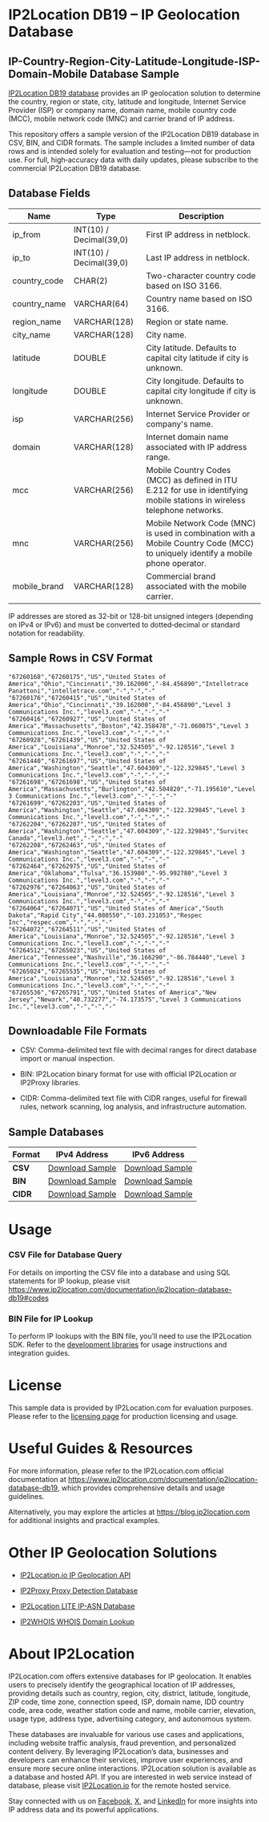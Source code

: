 # IP2Location DB19 – IP Geolocation Database

## IP-Country-Region-City-Latitude-Longitude-ISP-Domain-Mobile Database Sample

[IP2Location DB19 database](https://www.ip2location.com/database/db19-ip-country-region-city-latitude-longitude-isp-domain-mobile) provides an IP geolocation solution to determine the country, region or state, city, latitude and longitude, Internet Service Provider (ISP) or company name, domain name, mobile country code (MCC), mobile network code (MNC) and carrier brand of IP address.

This repository offers a sample version of the IP2Location DB19 database in CSV, BIN, and CIDR formats. The sample includes a limited number of data rows and is intended solely for evaluation and testing—not for production use. For full, high‑accuracy data with daily updates, please subscribe to the commercial IP2Location DB19 database. 

## Database Fields

| **Name**        | **Type**                | **Description**                                                                                                                       |
|-----------------|-------------------------|---------------------------------------------------------------------------------------------------------------------------------------|
| ip_from         | INT(10) / Decimal(39,0) | First IP address in netblock.                                                                                                         |
| ip_to           | INT(10) / Decimal(39,0) | Last IP address in netblock.                                                                                                          |
| country_code    | CHAR(2)                 | Two-character country code based on ISO 3166.                                                                                         |
| country_name    | VARCHAR(64)             | Country name based on ISO 3166.                                                                                                       |
| region_name     | VARCHAR(128)            | Region or state name.                                                                                                                 |
| city_name       | VARCHAR(128)            | City name.                                                                                                                            |
| latitude        | DOUBLE                  | City latitude. Defaults to capital city latitude if city is unknown.                                                                 |
| longitude       | DOUBLE                  | City longitude. Defaults to capital city longitude if city is unknown.                                                               |
| isp             | VARCHAR(256)            | Internet Service Provider or company's name.                                                                                          |
| domain          | VARCHAR(128)            | Internet domain name associated with IP address range.                                                                                |
| mcc             | VARCHAR(256)            | Mobile Country Codes (MCC) as defined in ITU E.212 for use in identifying mobile stations in wireless telephone networks.             |
| mnc             | VARCHAR(256)            | Mobile Network Code (MNC) is used in combination with a Mobile Country Code (MCC) to uniquely identify a mobile phone operator.       |
| mobile_brand    | VARCHAR(128)            | Commercial brand associated with the mobile carrier.                                                                                  |

IP addresses are stored as 32-bit or 128-bit unsigned integers (depending on IPv4 or IPv6) and must be converted to dotted‑decimal or standard notation for readability.

## Sample Rows in CSV Format
```csv
"67260168","67260175","US","United States of America","Ohio","Cincinnati","39.162000","-84.456890","Intelletrace Panattoni","intelletrace.com","-","-","-"
"67260176","67260415","US","United States of America","Ohio","Cincinnati","39.162000","-84.456890","Level 3 Communications Inc.","level3.com","-","-","-"
"67260416","67260927","US","United States of America","Massachusetts","Boston","42.358478","-71.060075","Level 3 Communications Inc.","level3.com","-","-","-"
"67260928","67261439","US","United States of America","Louisiana","Monroe","32.524505","-92.128516","Level 3 Communications Inc.","level3.com","-","-","-"
"67261440","67261697","US","United States of America","Washington","Seattle","47.604309","-122.329845","Level 3 Communications Inc.","level3.com","-","-","-"
"67261698","67261698","US","United States of America","Massachusetts","Burlington","42.504820","-71.195610","Level 3 Communications Inc.","level3.com","-","-","-"
"67261699","67262203","US","United States of America","Washington","Seattle","47.604309","-122.329845","Level 3 Communications Inc.","level3.com","-","-","-"
"67262204","67262207","US","United States of America","Washington","Seattle","47.604309","-122.329845","Survitec Canada","level3.net","-","-","-"
"67262208","67262463","US","United States of America","Washington","Seattle","47.604309","-122.329845","Level 3 Communications Inc.","level3.com","-","-","-"
"67262464","67262975","US","United States of America","Oklahoma","Tulsa","36.153980","-95.992780","Level 3 Communications Inc.","level3.com","-","-","-"
"67262976","67264063","US","United States of America","Louisiana","Monroe","32.524505","-92.128516","Level 3 Communications Inc.","level3.com","-","-","-"
"67264064","67264071","US","United States of America","South Dakota","Rapid City","44.080550","-103.231053","Respec Inc","respec.com","-","-","-"
"67264072","67264511","US","United States of America","Louisiana","Monroe","32.524505","-92.128516","Level 3 Communications Inc.","level3.com","-","-","-"
"67264512","67265023","US","United States of America","Tennessee","Nashville","36.166290","-86.784440","Level 3 Communications Inc.","level3.com","-","-","-"
"67265024","67265535","US","United States of America","Louisiana","Monroe","32.524505","-92.128516","Level 3 Communications Inc.","level3.com","-","-","-"
"67265536","67265791","US","United States of America","New Jersey","Newark","40.732277","-74.173575","Level 3 Communications Inc.","level3.com","-","-","-"
```

## Downloadable File Formats

- CSV: Comma-delimited text file with decimal ranges for direct database import or manual inspection.

- BIN: IP2Location binary format for use with official IP2Location or IP2Proxy libraries.

- CIDR: Comma-delimited text file with CIDR ranges, useful for firewall rules, network scanning, log analysis, and infrastructure automation.

## Sample Databases

| Format       | IPv4 Address                                                                                                          | IPv6 Address                                                                                                          |
|--------------|----------------------------------------------------------------------------------------------------------------------|----------------------------------------------------------------------------------------------------------------------|
| **CSV**      | [Download Sample](https://github.com/ip2location/sample-databases/tree/main/IP2Location/DB19/ip2location-db19-sample.ipv4.csv) | [Download Sample](https://github.com/ip2location/sample-databases/tree/main/IP2Location/DB19/ip2location-db19-sample.ipv6.csv) |
| **BIN**      | [Download Sample](https://github.com/ip2location/sample-databases/tree/main/IP2Location/DB19/ip2location-db19-sample.ipv4.bin) | [Download Sample](https://github.com/ip2location/sample-databases/tree/main/IP2Location/DB19/ip2location-db19-sample.ipv6.bin) |
| **CIDR**     | [Download Sample](https://github.com/ip2location/sample-databases/tree/main/IP2Location/DB19/ip2location-db19-sample.ipv4.cidr.csv) | [Download Sample](https://github.com/ip2location/sample-databases/tree/main/IP2Location/DB19/ip2location-db19-sample.ipv6.cidr.csv) |


# Usage

### CSV File for Database Query

For details on importing the CSV file into a database and using SQL statements for IP lookup, please visit <https://www.ip2location.com/documentation/ip2location-database-db19#codes>

### BIN File for IP Lookup

To perform IP lookups with the BIN file, you’ll need to use the IP2Location SDK. Refer to the [development libraries](https://www.ip2location.com/development-libraries/) for usage instructions and integration guides.

# License

This sample data is provided by IP2Location.com for evaluation purposes. Please refer to the [licensing page](https://www.ip2location.com/licensing) for production licensing and usage.

# Useful Guides & Resources

For more information, please refer to the IP2Location.com official documentation at <https://www.ip2location.com/documentation/ip2location-database-db19>, which provides comprehensive details and usage guidelines.

Alternatively, you may explore the articles at <https://blog.ip2location.com> for additional insights and practical examples.

# Other IP Geolocation Solutions

- [IP2Location.io IP Geolocation API](https://www.ip2location.io)

- [IP2Proxy Proxy Detection Database](https://www.ip2location.com/database/ip2proxy)

- [IP2Location LITE IP-ASN Database](https://lite.ip2location.com/database-asn)

- [IP2WHOIS WHOIS Domain Lookup](https://www.ip2whois.com/)

# About IP2Location

IP2Location.com offers extensive databases for IP geolocation. It enables users to precisely identify the geographical location of IP addresses, providing details such as country, region, city, district, latitude, longitude, ZIP code, time zone, connection speed, ISP, domain name, IDD country code, area code, weather station code and name, mobile carrier, elevation, usage type, address type, advertising category, and autonomous system.

These databases are invaluable for various use cases and applications, including website traffic analysis, fraud prevention, and personalized content delivery. By leveraging IP2Location’s data, businesses and developers can enhance their services, improve user experiences, and ensure more secure online interactions. IP2Location solution is available as a database and hosted API. If you are interested in web service instead of database, please visit [IP2Location.io](https://www.ip2location.io) for the remote hosted service.

Stay connected with us on [Facebook](https://www.facebook.com/ip2location), [X](https://x.com/ip2location), and [LinkedIn](https://www.linkedin.com/company/ip2location) for more insights into IP address data and its powerful applications.